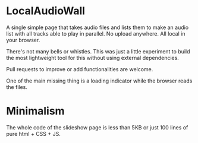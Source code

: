 # LocalAudioWall
A single simple page that takes audio files and lists them to make an audio list with all tracks able to play in parallel. No upload anywhere. All local in your browser.

There's not many bells or whistles. This was just a little experiment to build the most lightweight tool for this without using external dependencies.

Pull requests to improve or add functionalities are welcome.

One of the main missing thing is a loading indicator while the browser reads the files.

# Minimalism
The whole code of the slideshow page is less than 5KB or just 100 lines of pure html + CSS + JS.
